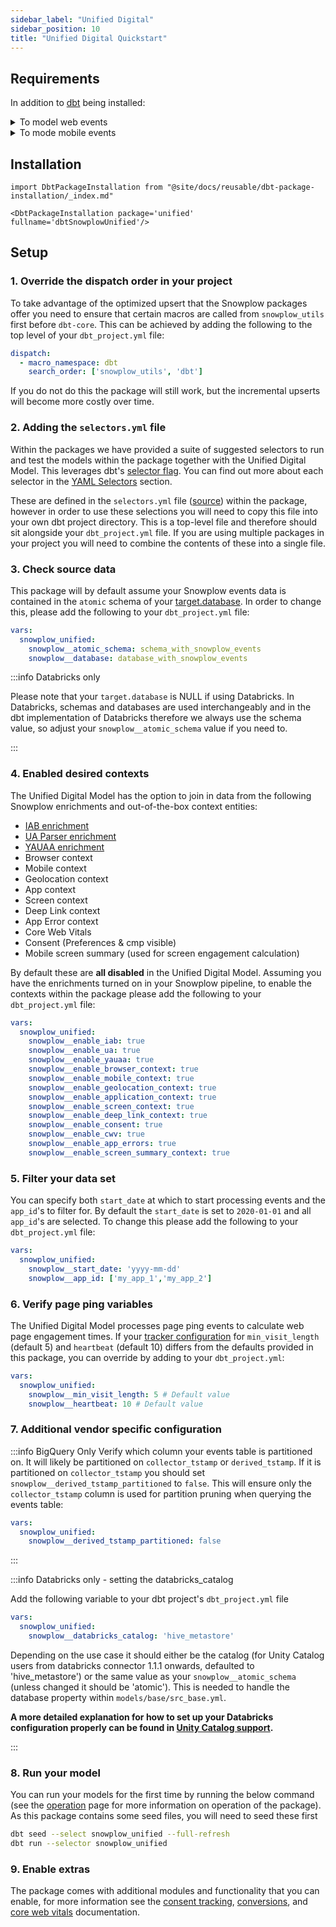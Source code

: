 ```yaml
---
sidebar_label: "Unified Digital"
sidebar_position: 10
title: "Unified Digital Quickstart"
---
```



## Requirements

In addition to [dbt](https://github.com/dbt-labs/dbt) being installed:

<details>
<summary>To model web events</summary>
- web events dataset being available in your database
- [Snowplow Javascript tracker](/docs/collecting-data/collecting-from-own-applications/javascript-trackers/index.md) version 2 or later implemented.
- Web Page context [enabled](/docs/collecting-data/collecting-from-own-applications/javascript-trackers/web-tracker/tracker-setup/initialization-options/index.md#webpage-context) (enabled by default in [v3+](/docs/collecting-data/collecting-from-own-applications/javascript-trackers/web-tracker/tracker-setup/initialization-options/index.md#webpage-context)).
- [Page view events](/docs/collecting-data/collecting-from-own-applications/javascript-trackers/web-tracker/tracking-events/index.md#page-views) implemented.
</details>

<details>
<summary>To mode mobile events</summary>
- mobile events dataset being available in your database
- Snowplow [Android](/docs/collecting-data/collecting-from-own-applications/mobile-trackers/previous-versions/android-tracker/index.md), [iOS](/docs/collecting-data/collecting-from-own-applications/mobile-trackers/previous-versions/objective-c-tracker/index.md) mobile tracker version 1.1.0 (or later) or [React Native tracker](https://docs.snowplow.io/docs/collecting-data/collecting-from-own-applications/react-native-tracker/) implemented
- Mobile session context enabled ([ios](/docs/collecting-data/collecting-from-own-applications/mobile-trackers/previous-versions/objective-c-tracker/ios-tracker-1-7-0/index.md#session-context) or  [android](/docs/collecting-data/collecting-from-own-applications/mobile-trackers/previous-versions/android-tracker/android-1-7-0/index.md#session-tracking)).
- Screen view events enabled ([ios](/docs/collecting-data/collecting-from-own-applications/mobile-trackers/previous-versions/objective-c-tracker/ios-tracker-1-7-0/index.md#tracking-features) or [android](/docs/collecting-data/collecting-from-own-applications/mobile-trackers/previous-versions/android-tracker/android-1-7-0/index.md#tracking-features)).
</details>

## Installation

```mdx-code-block
import DbtPackageInstallation from "@site/docs/reusable/dbt-package-installation/_index.md"

<DbtPackageInstallation package='unified' fullname='dbtSnowplowUnified'/>
```

## Setup

### 1. Override the dispatch order in your project
To take advantage of the optimized upsert that the Snowplow packages offer you need to ensure that certain macros are called from `snowplow_utils` first before `dbt-core`. This can be achieved by adding the following to the top level of your `dbt_project.yml` file:

```yml title="dbt_project.yml"
dispatch:
  - macro_namespace: dbt
    search_order: ['snowplow_utils', 'dbt']
```

If you do not do this the package will still work, but the incremental upserts will become more costly over time.

### 2. Adding the `selectors.yml` file

Within the packages we have provided a suite of suggested selectors to run and test the models within the package together with the Unified Digital Model. This leverages dbt's [selector flag](https://docs.getdbt.com/reference/node-selection/syntax). You can find out more about each selector in the [YAML Selectors](/docs/modeling-your-data/modeling-your-data-with-dbt/dbt-operation/index.md#yaml-selectors) section.

These are defined in the `selectors.yml` file ([source](https://github.com/snowplow/dbt-snowplow-web/blob/main/selectors.yml)) within the package, however in order to use these selections you will need to copy this file into your own dbt project directory. This is a top-level file and therefore should sit alongside your `dbt_project.yml` file. If you are using multiple packages in your project you will need to combine the contents of these into a single file.

### 3. Check source data

This package will by default assume your Snowplow events data is contained in the `atomic` schema of your [target.database](https://docs.getdbt.com/docs/running-a-dbt-project/using-the-command-line-interface/configure-your-profile). In order to change this, please add the following to your `dbt_project.yml` file:

```yml title="dbt_project.yml"
vars:
  snowplow_unified:
    snowplow__atomic_schema: schema_with_snowplow_events
    snowplow__database: database_with_snowplow_events
```
:::info Databricks only

Please note that your `target.database` is NULL if using Databricks. In Databricks, schemas and databases are used interchangeably and in the dbt implementation of Databricks therefore we always use the schema value, so adjust your `snowplow__atomic_schema` value if you need to.

:::

### 4. Enabled desired contexts

The Unified Digital Model has the option to join in data from the following Snowplow enrichments and out-of-the-box context entities:

- [IAB enrichment](/docs/enriching-your-data/available-enrichments/iab-enrichment/index.md)
- [UA Parser enrichment](/docs/enriching-your-data/available-enrichments/ua-parser-enrichment/index.md)
- [YAUAA enrichment](/docs/enriching-your-data/available-enrichments/yauaa-enrichment/index.md)
- Browser context
- Mobile context
- Geolocation context
- App context
- Screen context
- Deep Link context
- App Error context
- Core Web Vitals
- Consent (Preferences & cmp visible)
- Mobile screen summary (used for screen engagement calculation)

By default these are **all disabled** in the Unified Digital Model. Assuming you have the enrichments turned on in your Snowplow pipeline, to enable the contexts within the package please add the following to your `dbt_project.yml` file:

```yml title="dbt_project.yml"
vars:
  snowplow_unified:
    snowplow__enable_iab: true
    snowplow__enable_ua: true
    snowplow__enable_yauaa: true
    snowplow__enable_browser_context: true
    snowplow__enable_mobile_context: true
    snowplow__enable_geolocation_context: true
    snowplow__enable_application_context: true
    snowplow__enable_screen_context: true
    snowplow__enable_deep_link_context: true
    snowplow__enable_consent: true
    snowplow__enable_cwv: true
    snowplow__enable_app_errors: true
    snowplow__enable_screen_summary_context: true
```

### 5. Filter your data set

You can specify both `start_date` at which to start processing events and the `app_id`'s to filter for. By default the `start_date` is set to `2020-01-01` and all `app_id`'s are selected. To change this please add the following to your `dbt_project.yml` file:

```yml title="dbt_project.yml"
vars:
  snowplow_unified:
    snowplow__start_date: 'yyyy-mm-dd'
    snowplow__app_id: ['my_app_1','my_app_2']
```


### 6. Verify page ping variables

The Unified Digital Model processes page ping events to calculate web page engagement times. If your [tracker configuration](/docs/collecting-data/collecting-from-own-applications/javascript-trackers/web-tracker/tracking-events/index.md#activity-tracking-page-pings) for `min_visit_length` (default 5) and `heartbeat` (default 10) differs from the defaults provided in this package, you can override by adding to your `dbt_project.yml`:

```yml title="dbt_project.yml"
vars:
  snowplow_unified:
    snowplow__min_visit_length: 5 # Default value
    snowplow__heartbeat: 10 # Default value
```

### 7. Additional vendor specific configuration

:::info BigQuery Only
Verify which column your events table is partitioned on. It will likely be partitioned on `collector_tstamp` or `derived_tstamp`. If it is partitioned on `collector_tstamp` you should set `snowplow__derived_tstamp_partitioned` to `false`. This will ensure only the `collector_tstamp` column is used for partition pruning when querying the events table:

```yml title="dbt_project.yml"
vars:
  snowplow_unified:
    snowplow__derived_tstamp_partitioned: false
```
:::

:::info Databricks only - setting the databricks_catalog

Add the following variable to your dbt project's `dbt_project.yml` file

```yml title="dbt_project.yml"
vars:
  snowplow_unified:
    snowplow__databricks_catalog: 'hive_metastore'
```
Depending on the use case it should either be the catalog (for Unity Catalog users from databricks connector 1.1.1 onwards, defaulted to 'hive_metastore') or the same value as your `snowplow__atomic_schema` (unless changed it should be 'atomic'). This is needed to handle the database property within `models/base/src_base.yml`.

**A more detailed explanation for how to set up your Databricks configuration properly can be found in [Unity Catalog support](/docs/modeling-your-data/modeling-your-data-with-dbt/dbt-configuration/index.md#unity-catalog-support).**

:::

### 8. Run your model

You can run your models for the first time by running the below command (see the [operation](/docs/modeling-your-data/modeling-your-data-with-dbt/dbt-operation/index.md) page for more information on operation of the package). As this package contains some seed files, you will need to seed these first

```bash
dbt seed --select snowplow_unified --full-refresh
dbt run --selector snowplow_unified
```

### 9. Enable extras
The package comes with additional modules and functionality that you can enable, for more information see the [consent tracking](/docs/modeling-your-data/modeling-your-data-with-dbt/dbt-models/dbt-unified-data-model/consent-module/index.md), [conversions](/docs/modeling-your-data/modeling-your-data-with-dbt/dbt-models/dbt-unified-data-model/conversions/index.md), and [core web vitals](/docs/modeling-your-data/modeling-your-data-with-dbt/dbt-models/dbt-unified-data-model/core-web-vitals-module/index.md) documentation.
